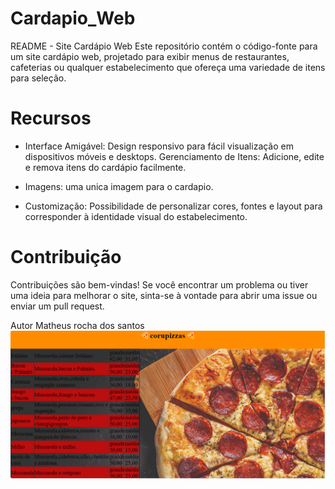 # Cardapio_Web
README - Site Cardápio Web
Este repositório contém o código-fonte para um site cardápio web, projetado para exibir menus de restaurantes, cafeterias ou qualquer estabelecimento que ofereça uma variedade de itens para seleção.
 
# Recursos
* Interface Amigável: Design responsivo para fácil visualização em dispositivos móveis e desktops.
Gerenciamento de Itens: Adicione, edite e remova itens do cardápio facilmente.

* Imagens: uma unica imagem para o cardapio.
* Customização: Possibilidade de personalizar cores, fontes e layout para corresponder à identidade visual do estabelecimento.

 
# Contribuição
Contribuições são bem-vindas! Se você encontrar um problema ou tiver uma ideia para melhorar o site, sinta-se à vontade para abrir uma issue ou enviar um pull request.
 
Autor
Matheus rocha dos santos
![capa.final.png](/capa.final.png)